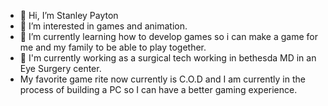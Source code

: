 - 👋 Hi, I’m Stanley Payton 
- 👀 I’m interested in games and animation.
- 🌱 I’m currently learning how to develop games so i can make a game for me and my family to be able to play together. 
- 💞️ I'm currently working as a surgical tech working in bethesda MD in an Eye Surgery center.  
-  My favorite game rite now currently is C.O.D and I am currently in the process of building a PC so I can have a better gaming experience.  
